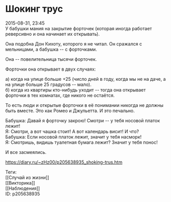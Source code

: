 Шокинг трус
============

   
 2015-08-31, 23:45   
  У бабушки мания на закрытие форточек (которая иногда работает реверсивно и она начинает их открывать).   
   
 Она подобна Дон Кихоту, которого я не читал. Он сражался с мельницами, а бабушка -- с форточками.   
   
 Она -- повелительница тысячи форточек.   
   
 Форточки она открывает в двух случаях:   
   
 а) когда на улице больше +25 (число дней в году, когда мы не на даче, а на улице больше 25 градусов -- мало).   
 б) когда из квартиры кто-нибудь уходит -- тогда она открывает форточки в тех комнатах, где никого не остаётся.   
   
 То есть люди и открытые форточки в её понимании никогда не должны быть вместе. Это как Ромео и Джульетта. И это печально.   
   
 Бабушка: Давай я форточку закрою! Смотри -- у тебя носовой платок лежит!   
 Я: Смотри, а вот чашка стоит! А вот календарь висит! И что?   
 Бабушка: Если носовой платок лежит, значит у тебя насморк!   
 Я: Смотришь, видишь туалетная бумага лежит? Значит у тебя понос!   
   
 И все засмеялись.   
    
 <https://diary.ru/~zHz00/p205638935_shoking-trus.htm>   
   
 Теги:   
 [[Случай из жизни]]   
 [[Викторика]]   
 [[Наблюдения]]   
 ID: p205638935